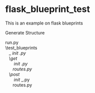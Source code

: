 # flask_blueprint_test
This is an example on flask blueprints

Generate Structure

run.py<br>
\test_blueprints<br>
&nbsp;&nbsp;&nbsp;_ _init_ _.py<br>
&nbsp;&nbsp;&nbsp;\get<br>
&nbsp;&nbsp;&nbsp;&nbsp;&nbsp;&nbsp;_ _init_ _.py<br>
&nbsp;&nbsp;&nbsp;&nbsp;&nbsp;&nbsp;routes.py<br>
&nbsp;&nbsp;&nbsp;\post<br>
&nbsp;&nbsp;&nbsp;&nbsp;&nbsp;&nbsp;_ _init_ _.py<br>
&nbsp;&nbsp;&nbsp;&nbsp;&nbsp;&nbsp;routes.py<br>
